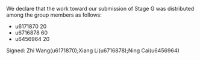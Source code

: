 We declare that the work toward our submission of Stage G was distributed among the group members as follows:

* u6171870 20
* u6716878 60
* u6456964 20

Signed: Zhi Wang(u6171870);Xiang Li(u6716878);Ning Cai(u6456964)

